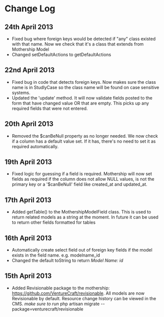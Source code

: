 # Change Log

## 24th April 2013

* Fixed bug where foreign keys would be detected if "any" class existed with that name. Now we check that it's a class that extends from Mothership Model
* Changed setDefaultActions to getDefaultActions

## 22nd April 2013

* Fixed bug in code that detects foreign keys. Now makes sure the class name is in StudlyCase so the class name will be found on case sensitive systems.
* Updated the 'update' method. It will now validate fields posted to the form that have changed value OR that are empty. This picks up any required fields that were not entered.

## 20th April 2013

* Removed the $canBeNull property as no longer needed. We now check if a column has a default value set. If it has, there's no need to set it as required automatically.

## 19th April 2013

* Fixed logic for guessing if a field is required. Mothership will now set fields as required if the column does not allow NULL values, is not the primary key or a '$canBeNull' field like created_at and updated_at.

## 17th April 2013

* Added getTable() to the MothershipModelField class. This is used to return related models as a string at the moment. In future it can be used to return other fields formatted for tables

## 16th April 2013

* Automatically create select field out of foreign key fields if the model exists in the field name. e.g. modelname_id
* Changed the default toString to return _Model Name: id_

## 15th April 2013

* Added Revisionable package to the mothership: https://github.com/VentureCraft/revisionable. All models are now Revisionable by default. Resource change history can be viewed in the CMS. _make sure to run_ 
    php artisan migrate --package=venturecraft/revisionable
